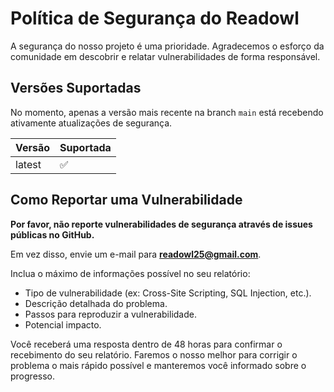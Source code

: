 # Política de Segurança do Readowl

A segurança do nosso projeto é uma prioridade. Agradecemos o esforço da comunidade em descobrir e relatar vulnerabilidades de forma responsável.

## Versões Suportadas

No momento, apenas a versão mais recente na branch `main` está recebendo ativamente atualizações de segurança.

| Versão | Suportada          |
| ------- | ------------------ |
| latest  | :white_check_mark: |

## Como Reportar uma Vulnerabilidade

**Por favor, não reporte vulnerabilidades de segurança através de issues públicas no GitHub.**

Em vez disso, envie um e-mail para **readowl25@gmail.com**.

Inclua o máximo de informações possível no seu relatório:
* Tipo de vulnerabilidade (ex: Cross-Site Scripting, SQL Injection, etc.).
* Descrição detalhada do problema.
* Passos para reproduzir a vulnerabilidade.
* Potencial impacto.

Você receberá uma resposta dentro de 48 horas para confirmar o recebimento do seu relatório. Faremos o nosso melhor para corrigir o problema o mais rápido possível e manteremos você informado sobre o progresso.